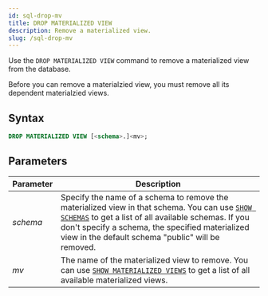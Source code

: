 ```yaml
---
id: sql-drop-mv
title: DROP MATERIALIZED VIEW
description: Remove a materialized view.
slug: /sql-drop-mv
---
```


Use the `DROP MATERIALIZED VIEW` command to remove a materialized view from the database.

Before you can remove a materialzied view, you must remove all its dependent materialzied views.

## Syntax

```sql
DROP MATERIALIZED VIEW [<schema>.]<mv>;
```


## Parameters

|Parameter                  | Description           |
|---------------------------|-----------------------|
|*schema*                   |Specify the name of a schema to remove the materialized view in that schema. You can use [`SHOW SCHEMAS`](sql-show-schemas.md) to get a list of all available schemas. If you don't specify a schema, the specified materialized view in the default schema "public" will be removed.|
|*mv*                       |The name of the materialized view to remove. You can use [`SHOW MATERIALIZED VIEWS`](sql-show-mv.md) to get a list of all available materialized views.|

